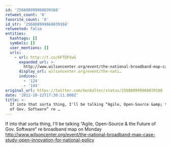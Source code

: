 ```yaml
---
id: '256808999868039168'
retweet_count: '0'
favorite_count: '0'
id_str: '256808999868039168'
retweeted: false
entities:
  hashtags: []
  symbols: []
  user_mentions: []
  urls:
    - url: http://t.co/6FTDFSwG
      expanded_url: >-
        http://www.wilsoncenter.org/event/the-national-broadband-map-case-study-open-innovation-for-national-policy
      display_url: wilsoncenter.org/event/the-nati…
      indices:
        - '124'
        - '144'
original_url: https://twitter.com/benbalter/status/256808999868039168
date: '2012-10-12T17:30:11.000Z'
title: >-
  If into that sorta thing, I'll be talking “Agile, Open-Source &amp; the Future
  of Gov. Software” re …
---
```


If into that sorta thing, I'll be talking “Agile, Open-Source &amp; the Future of Gov. Software” re broadband map on Monday http://www.wilsoncenter.org/event/the-national-broadband-map-case-study-open-innovation-for-national-policy